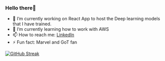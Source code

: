 ### Hello there👋


- 🔭 I’m currently working on React App to host the Deep learning models that I have trained.
- 🌱 I’m currently learning how to work with AWS
- 📫 How to reach me: [LinkedIn](https://www.linkedin.com/in/fahad-hussain-780622247/)
- ⚡ Fun fact: Marvel and GoT fan

[![GitHub Streak](https://streak-stats.demolab.com?user=Fahad-H36&theme=transparent)](https://git.io/streak-stats)
